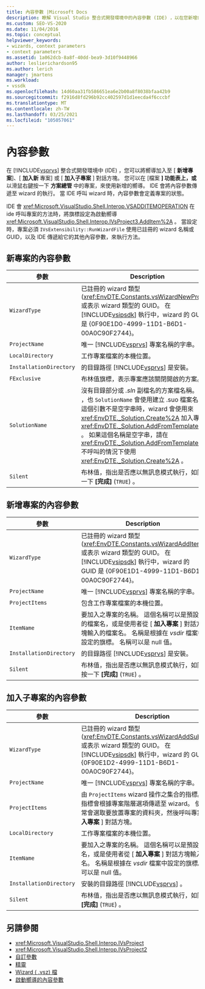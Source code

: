 ```yaml
---
title: 內容參數 |Microsoft Docs
description: 瞭解 Visual Studio 整合式開發環境中的內容參數 (IDE) ，以在您新增或執行 wizard 時定義專案的狀態。
ms.custom: SEO-VS-2020
ms.date: 11/04/2016
ms.topic: conceptual
helpviewer_keywords:
- wizards, context parameters
- context parameters
ms.assetid: 1a062dcb-8a8f-40dd-bea9-3d10f9448966
author: leslierichardson95
ms.author: lerich
manager: jmartens
ms.workload:
- vssdk
ms.openlocfilehash: 14d60aa31fb586651ea6e2b00a8f8038bfaa42b9
ms.sourcegitcommit: f2916d8fd296b92cc402597d1d1eecda4f6cccbf
ms.translationtype: MT
ms.contentlocale: zh-TW
ms.lasthandoff: 03/25/2021
ms.locfileid: "105057061"
---
```

# <a name="context-parameters"></a>內容參數
在 [!INCLUDE[vsprvs](../../code-quality/includes/vsprvs_md.md)] 整合式開發環境中 (IDE) ，您可以將嚮導加入至 [ **新增專案**]、[ **加入新** 專案] 或 [ **加入子專案** ] 對話方塊。 您可以在 [檔案 **] 功能表上，或** 以滑鼠右鍵按一下 **方案總管** 中的專案，來使用新增的嚮導。 IDE 會將內容參數傳遞至 wizard 的執行。 當 IDE 呼叫 wizard 時，內容參數會定義專案的狀態。

 IDE 會 <xref:Microsoft.VisualStudio.Shell.Interop.VSADDITEMOPERATION> 在 ide 呼叫專案的方法時，將旗標設定為啟動嚮導 <xref:Microsoft.VisualStudio.Shell.Interop.IVsProject3.AddItem%2A> 。 當設定時，專案必須 `IVsExtensibility::RunWizardFile` 使用已註冊的 wizard 名稱或 GUID，以及 IDE 傳遞給它的其他內容參數，來執行方法。

## <a name="context-parameters-for-new-project"></a>新專案的內容參數

| 參數 | Description |
|-------------------------| - |
| `WizardType` | 已註冊的 wizard 類型 (<xref:EnvDTE.Constants.vsWizardNewProject>) 或表示 wizard 類型的 GUID。 在 [!INCLUDE[vsipsdk](../../extensibility/includes/vsipsdk_md.md)] 執行中，wizard 的 GUID 是 {0F90E1D0-4999-11D1-B6D1-00A0C90F2744}。 |
| `ProjectName` | 唯一 [!INCLUDE[vsprvs](../../code-quality/includes/vsprvs_md.md)] 專案名稱的字串。 |
| `LocalDirectory` | 工作專案檔案的本機位置。 |
| `InstallationDirectory` | 的目錄路徑 [!INCLUDE[vsprvs](../../code-quality/includes/vsprvs_md.md)] 是安裝。 |
| `FExclusive` | 布林值旗標，表示專案應該關閉開啟的方案。 |
| `SolutionName` | 沒有目錄部分或 *.sln* 副檔名的方案檔名稱。 此外 ，也 `SolutionName` 會使用建立 .suo 檔案名。 當這個引數不是空字串時，wizard 會使用來 <xref:EnvDTE._Solution.Create%2A> 加入專案 <xref:EnvDTE._Solution.AddFromTemplate%2A> 。 如果這個名稱是空字串，請在 <xref:EnvDTE._Solution.AddFromTemplate%2A> 不呼叫的情況下使用 <xref:EnvDTE._Solution.Create%2A> 。 |
| `Silent` | 布林值，指出是否應以無訊息模式執行，如同按一下 **[完成]** (`TRUE`) 。 |

## <a name="context-parameters-for-add-new-item"></a>新增專案的內容參數

| 參數 | Description |
|-------------------------| - |
| `WizardType` | 已註冊的 wizard 類型 (<xref:EnvDTE.Constants.vsWizardAddItem>) 或表示 wizard 類型的 GUID。 在 [!INCLUDE[vsipsdk](../../extensibility/includes/vsipsdk_md.md)] 執行中，wizard 的 GUID 是 {0F90E1D1-4999-11D1-B6D1-00A0C90F2744}。 |
| `ProjectName` | 唯一 [!INCLUDE[vsprvs](../../code-quality/includes/vsprvs_md.md)] 專案名稱的字串。 |
| `ProjectItems` | 包含工作專案檔案的本機位置。 |
| `ItemName` | 要加入之專案的名稱。 這個名稱可以是預設的檔案名，或是使用者從 [ **加入專案** ] 對話方塊輸入的檔案名。 名稱是根據在 *vsdir* 檔案中設定的旗標。 名稱可以是 null 值。 |
| `InstallationDirectory` | 的目錄路徑 [!INCLUDE[vsprvs](../../code-quality/includes/vsprvs_md.md)] 是安裝。 |
| `Silent` | 布林值，指出是否應以無訊息模式執行，如同按一下 **[完成]** (`TRUE`) 。 |

## <a name="context-parameters-for-add-sub-project"></a>加入子專案的內容參數

| 參數 | Description |
|-------------------------| - |
| `WizardType` | 已註冊的 wizard 類型 (<xref:EnvDTE.Constants.vsWizardAddSubProject>) 或表示 wizard 類型的 GUID。 在 [!INCLUDE[vsipsdk](../../extensibility/includes/vsipsdk_md.md)] 執行中，wizard 的 GUID 是 {0F90E1D2-4999-11D1-B6D1-00A0C90F2744}。 |
| `ProjectName` | 唯一 [!INCLUDE[vsprvs](../../code-quality/includes/vsprvs_md.md)] 專案名稱的字串。 |
| `ProjectItems` | 由 `ProjectItems` wizard 操作之集合的指標。 這個指標會根據專案階層選項傳遞至 wizard。 使用者通常會選取要放置專案的資料夾，然後呼叫專案的 [ **加入專案** ] 對話方塊。 |
| `LocalDirectory` | 工作專案檔案的本機位置。 |
| `ItemName` | 要加入之專案的名稱。 這個名稱可以是預設的檔案名，或是使用者從 [ **加入專案** ] 對話方塊輸入的檔案名。 名稱是根據在 *vsdir* 檔案中設定的旗標。 名稱可以是 null 值。 |
| `InstallationDirectory` | 安裝的目錄路徑 [!INCLUDE[vsprvs](../../code-quality/includes/vsprvs_md.md)] 。 |
| `Silent` | 布林值，指出是否應以無訊息模式執行，如同按一下 **[完成]** (`TRUE`) 。 |

## <a name="see-also"></a>另請參閱
- <xref:Microsoft.VisualStudio.Shell.Interop.IVsProject>
- <xref:Microsoft.VisualStudio.Shell.Interop.IVsProject2>
- [自訂參數](../../extensibility/internals/custom-parameters.md)
- [精靈](../../extensibility/internals/wizards.md)
- [Wizard ( .vsz) 檔](../../extensibility/internals/wizard-dot-vsz-file.md)
- [啟動嚮導的內容參數](/previous-versions/tz690efs(v=vs.140))